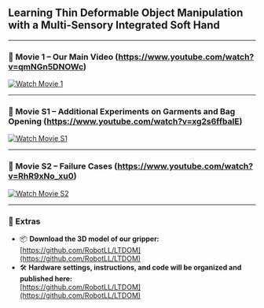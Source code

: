 ## Learning Thin Deformable Object Manipulation with a Multi-Sensory Integrated Soft Hand

---

### 🎥 Movie 1 – Our Main Video (https://www.youtube.com/watch?v=qmNGn5DNOWc)
[![Watch Movie 1](https://img.youtube.com/vi/qmNGn5DNOWc/0.jpg)](https://www.youtube.com/watch?v=qmNGn5DNOWc)

---

### 🎥 Movie S1 – Additional Experiments on Garments and Bag Opening (https://www.youtube.com/watch?v=xg2s6ffbaIE) 
[![Watch Movie S1](https://img.youtube.com/vi/xg2s6ffbaIE/0.jpg)](https://www.youtube.com/watch?v=xg2s6ffbaIE)

---

### 🎥 Movie S2 – Failure Cases (https://www.youtube.com/watch?v=RhR9xNo_xu0)
[![Watch Movie S2](https://img.youtube.com/vi/RhR9xNo_xu0/0.jpg)](https://www.youtube.com/watch?v=RhR9xNo_xu0)

---

### 🧰 Extras

- 📦 **Download the 3D model of our gripper:** [https://github.com/RobotLL/LTDOM](https://github.com/RobotLL/LTDOM)  
- 🛠️ **Hardware settings, instructions, and code will be organized and published here:**  
  [https://github.com/RobotLL/LTDOM](https://github.com/RobotLL/LTDOM)
